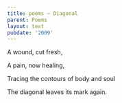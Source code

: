 ```yaml
---
title: poems ~ Diagonal
parent: Poems
layout: text
pubdate: '2009'
---
```

A wound, cut fresh,



A pain, now healing,



Tracing the contours of body and soul



The diagonal leaves its mark again.
